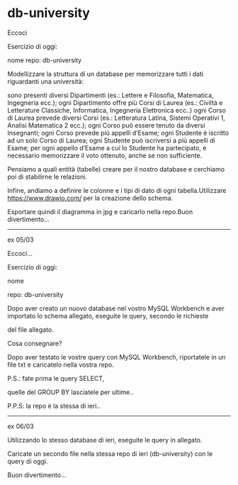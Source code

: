 # db-university


Eccoci

Esercizio di oggi:

nome repo: db-university

Modellizzare la struttura di un database per memorizzare tutti i dati riguardanti una università:

sono presenti diversi Dipartimenti (es.: Lettere e Filosofia, Matematica, Ingegneria ecc.);
ogni Dipartimento offre più Corsi di Laurea (es.: Civiltà e Letterature Classiche, Informatica, Ingegneria Elettronica ecc..)
ogni Corso di Laurea prevede diversi Corsi (es.: Letteratura Latina, Sistemi Operativi 1, Analisi Matematica 2 ecc.);
ogni Corso può essere tenuto da diversi Insegnanti;
ogni Corso prevede più appelli d’Esame;
ogni Studente è iscritto ad un solo Corso di Laurea;
ogni Studente può iscriversi a più appelli di Esame;
per ogni appello d’Esame a cui lo Studente ha partecipato, è necessario memorizzare il voto ottenuto, anche se non sufficiente. 

Pensiamo a quali entità (tabelle) creare per il nostro database e cerchiamo poi di stabilirne le relazioni. 

Infine, andiamo a definire le colonne e i tipi di dato di ogni tabella.Utilizzare https://www.drawio.com/ per la creazione dello schema.

Esportare quindi il diagramma in jpg e caricarlo nella repo.Buon divertimento…




--------------------------------------------------------------------------------------------------------------------------------------------

ex  05/03

Eccoci…

Esercizio di oggi:

nome

repo: db-university

Dopo aver creato un nuovo database nel vostro MySQL Workbench e aver importato lo schema allegato, eseguite le query, secondo le richieste

del file allegato.

Cosa consegnare?

Dopo aver testato le vostre query con MySQL Workbench, riportatele in un file txt e caricatelo nella vostra repo.

P.S.: fate prima le query SELECT,

quelle del GROUP BY lasciatele per ultime..

P.P.S: la repo è la stessa di ieri..



--------------------------------------------------------------------------------------------------------------------------------------------

ex 06/03

Utilizzando lo stesso database di ieri, eseguite le query in allegato.

Caricate un secondo file nella stessa repo di ieri (db-university) con le query di oggi.

Buon divertimento…